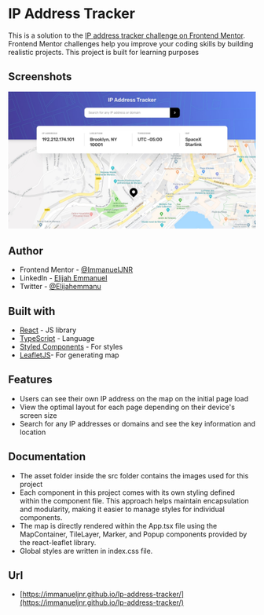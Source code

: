 
# IP Address Tracker

This is a solution to the [IP address tracker challenge on Frontend Mentor](https://www.frontendmentor.io/challenges/ip-address-tracker-I8-0yYAH0). Frontend Mentor challenges help you improve your coding skills by building realistic projects. 
This project is built for learning purposes

## Screenshots

![App Screenshot](/src/assets/desktop-design.jpg)


## Author


- Frontend Mentor - [@ImmanuelJNR](https://www.frontendmentor.io/profile/ImmanuelJNR)
- LinkedIn - [Elijah Emmanuel](https://www.linkedin.com/in/elijah-emmanuel-256bb1239/)
- Twitter - [@Elijahemmanu](https://www.twitter.com/Elijahemmanu)
## Built with
- [React](https://reactjs.org/) - JS library
- [TypeScript](https://www.typescriptlang.org/) - Language
- [Styled Components](https://styled-components.com/) - For styles
- [LeafletJS](https://leafletjs.com/)- For generating map




## Features

- Users can see their own IP address on the map on the initial page load
- View the optimal layout for each page depending on their device's screen size
- Search for any IP addresses or domains and see the key information and location



## Documentation


- The asset folder inside the src folder contains the images used for this project
- Each component in this project comes with its own styling defined within the component file. This approach helps maintain encapsulation and modularity, making it easier to manage styles for individual components.
- The map is directly rendered within the App.tsx file using the MapContainer, TileLayer, Marker, and Popup components provided by the react-leaflet library.
- Global styles are written in index.css file.



## Url
- [https://immanueljnr.github.io/Ip-address-tracker/](https://immanueljnr.github.io/Ip-address-tracker/)